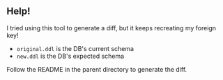 ## Help!

I tried using this tool to generate a diff, but it keeps recreating my foreign key!

- `original.ddl` is the DB's current schema
- `new.ddl` is the DB's expected schema

Follow the README in the parent directory to generate the diff.

